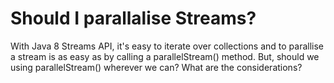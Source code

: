 # Should I parallalise Streams? 

With Java 8 Streams API, it's easy to iterate over collections and to parallise a stream is as easy as by calling a parallelStream() method. But, should we using parallelStream() wherever we can? What are the considerations?
